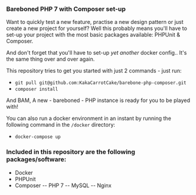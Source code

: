 ### Bareboned PHP 7 with Composer set-up
Want to quickly test a new feature, practise a new design pattern or just create a new project for yourself?
Well this probably means you'll have to set-up your project with the most basic packages available: PHPUnit & Composer.

And don't forget that you'll have to set-up _yet another_ docker config.. It's the same thing over and over again.

This repository tries to get you started with just 2 commands - just run:

- `git pull git@github.com:KakaCarrotCake/barebone-php-composer.git`
- `composer install`

And BAM, A new - bareboned - PHP instance is ready for you to be played with!

You can also run a docker environment in an instant by running the following command in the `/docker` directory:

- `docker-compose up`

### Included in this repository are the following packages/software:
- Docker
- PHPUnit
- Composer
-- PHP 7
-- MySQL
-- Nginx
